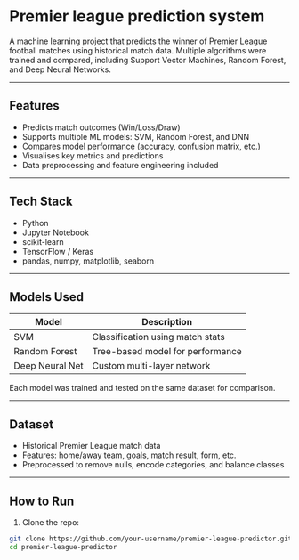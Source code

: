 # Premier league prediction system

A machine learning project that predicts the winner of Premier League football matches using historical match data. Multiple algorithms were trained and compared, including Support Vector Machines, Random Forest, and Deep Neural Networks.

---

##  Features

- Predicts match outcomes (Win/Loss/Draw)
- Supports multiple ML models: SVM, Random Forest, and DNN
- Compares model performance (accuracy, confusion matrix, etc.)
- Visualises key metrics and predictions
- Data preprocessing and feature engineering included

---

##  Tech Stack

- Python
- Jupyter Notebook
- scikit-learn
- TensorFlow / Keras
- pandas, numpy, matplotlib, seaborn

---

##  Models Used

| Model              | Description                         |
|-------------------|-------------------------------------|
| SVM               | Classification using match stats    |
| Random Forest     | Tree-based model for performance    |
| Deep Neural Net   | Custom multi-layer network          |

Each model was trained and tested on the same dataset for comparison.

---

##  Dataset

- Historical Premier League match data
- Features: home/away team, goals, match result, form, etc.
- Preprocessed to remove nulls, encode categories, and balance classes

---

##  How to Run

1. Clone the repo:
```bash
git clone https://github.com/your-username/premier-league-predictor.git
cd premier-league-predictor
